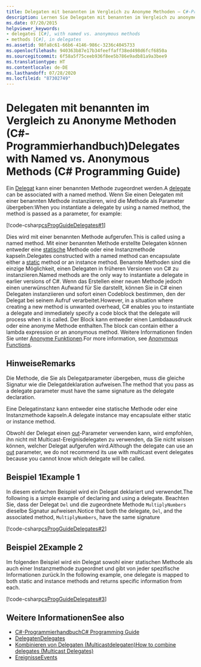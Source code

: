 ```yaml
---
title: Delegaten mit benannten im Vergleich zu Anonyme Methoden – C#-Programmierhandbuch
description: Lernen Sie Delegaten mit benannten im Vergleich zu anonymen Methoden kennen. Hier finden Sie Codebeispiele und zusätzliche verfügbare Ressourcen.
ms.date: 07/20/2015
helpviewer_keywords:
- delegates [C#], with named vs. anonymous methods
- methods [C#], in delegates
ms.assetid: 98fa8c61-66b6-4146-986c-3236c4045733
ms.openlocfilehash: 940363b87e17b34feeffaff38ed498d6fcf6850a
ms.sourcegitcommit: 6f58a5f75ceeb936f8ee5b786e9adb81a9a3bee9
ms.translationtype: HT
ms.contentlocale: de-DE
ms.lasthandoff: 07/28/2020
ms.locfileid: "87302749"
---
```

# <a name="delegates-with-named-vs-anonymous-methods-c-programming-guide"></a><span data-ttu-id="a560c-104">Delegaten mit benannten im Vergleich zu Anonyme Methoden (C#-Programmierhandbuch)</span><span class="sxs-lookup"><span data-stu-id="a560c-104">Delegates with Named vs. Anonymous Methods (C# Programming Guide)</span></span>
<span data-ttu-id="a560c-105">Ein [Delegat](../../language-reference/builtin-types/reference-types.md) kann einer benannten Methode zugeordnet werden.</span><span class="sxs-lookup"><span data-stu-id="a560c-105">A [delegate](../../language-reference/builtin-types/reference-types.md) can be associated with a named method.</span></span> <span data-ttu-id="a560c-106">Wenn Sie einen Delegaten mit einer benannten Methode instanziieren, wird die Methode als Parameter übergeben:</span><span class="sxs-lookup"><span data-stu-id="a560c-106">When you instantiate a delegate by using a named method, the method is passed as a parameter, for example:</span></span>  
  
 [!code-csharp[csProgGuideDelegates#1](~/samples/snippets/csharp/VS_Snippets_VBCSharp/csProgGuideDelegates/CS/Delegates.cs#1)]  
  
 <span data-ttu-id="a560c-107">Dies wird mit einer benannten Methode aufgerufen.</span><span class="sxs-lookup"><span data-stu-id="a560c-107">This is called using a named method.</span></span> <span data-ttu-id="a560c-108">Mit einer benannten Methode erstellte Delegaten können entweder eine [statische](../../language-reference/keywords/static.md) Methode oder eine Instanzmethode kapseln.</span><span class="sxs-lookup"><span data-stu-id="a560c-108">Delegates constructed with a named method can encapsulate either a [static](../../language-reference/keywords/static.md) method or an instance method.</span></span> <span data-ttu-id="a560c-109">Benannte Methoden sind die einzige Möglichkeit, einen Delegaten in früheren Versionen von C# zu instanziieren.</span><span class="sxs-lookup"><span data-stu-id="a560c-109">Named methods are the only way to instantiate a delegate in earlier versions of C#.</span></span> <span data-ttu-id="a560c-110">Wenn das Erstellen einer neuen Methode jedoch einen unerwünschten Aufwand für Sie darstellt, können Sie in C# einen Delegaten instanziieren und sofort einen Codeblock bestimmen, den der Delegat bei seinem Aufruf verarbeitet.</span><span class="sxs-lookup"><span data-stu-id="a560c-110">However, in a situation where creating a new method is unwanted overhead, C# enables you to instantiate a delegate and immediately specify a code block that the delegate will process when it is called.</span></span> <span data-ttu-id="a560c-111">Der Block kann entweder einen Lambdaausdruck oder eine anonyme Methode enthalten.</span><span class="sxs-lookup"><span data-stu-id="a560c-111">The block can contain either a lambda expression or an anonymous method.</span></span> <span data-ttu-id="a560c-112">Weitere Informationen finden Sie unter [Anonyme Funktionen](../statements-expressions-operators/anonymous-functions.md).</span><span class="sxs-lookup"><span data-stu-id="a560c-112">For more information, see [Anonymous Functions](../statements-expressions-operators/anonymous-functions.md).</span></span>  
  
## <a name="remarks"></a><span data-ttu-id="a560c-113">Hinweise</span><span class="sxs-lookup"><span data-stu-id="a560c-113">Remarks</span></span>  
 <span data-ttu-id="a560c-114">Die Methode, die Sie als Delegatparameter übergeben, muss die gleiche Signatur wie die Delegatdeklaration aufweisen.</span><span class="sxs-lookup"><span data-stu-id="a560c-114">The method that you pass as a delegate parameter must have the same signature as the delegate declaration.</span></span>  
  
 <span data-ttu-id="a560c-115">Eine Delegatinstanz kann entweder eine statische Methode oder eine Instanzmethode kapseln.</span><span class="sxs-lookup"><span data-stu-id="a560c-115">A delegate instance may encapsulate either static or instance method.</span></span>  
  
 <span data-ttu-id="a560c-116">Obwohl der Delegat einen [out](../../language-reference/keywords/out-parameter-modifier.md)-Parameter verwenden kann, wird empfohlen, ihn nicht mit Multicast-Ereignisdelegaten zu verwenden, da Sie nicht wissen können, welcher Delegat aufgerufen wird.</span><span class="sxs-lookup"><span data-stu-id="a560c-116">Although the delegate can use an [out](../../language-reference/keywords/out-parameter-modifier.md) parameter, we do not recommend its use with multicast event delegates because you cannot know which delegate will be called.</span></span>  
  
## <a name="example-1"></a><span data-ttu-id="a560c-117">Beispiel 1</span><span class="sxs-lookup"><span data-stu-id="a560c-117">Example 1</span></span>  
 <span data-ttu-id="a560c-118">In diesem einfachen Beispiel wird ein Delegat deklariert und verwendet.</span><span class="sxs-lookup"><span data-stu-id="a560c-118">The following is a simple example of declaring and using a delegate.</span></span> <span data-ttu-id="a560c-119">Beachten Sie, dass der Delegat `Del` und die zugeordnete Methode `MultiplyNumbers` dieselbe Signatur aufweisen.</span><span class="sxs-lookup"><span data-stu-id="a560c-119">Notice that both the delegate, `Del`, and the associated method, `MultiplyNumbers`, have the same signature</span></span>  
  
 [!code-csharp[csProgGuideDelegates#2](~/samples/snippets/csharp/VS_Snippets_VBCSharp/csProgGuideDelegates/CS/Delegates.cs#2)]  
  
## <a name="example-2"></a><span data-ttu-id="a560c-120">Beispiel 2</span><span class="sxs-lookup"><span data-stu-id="a560c-120">Example 2</span></span>  
 <span data-ttu-id="a560c-121">Im folgenden Beispiel wird ein Delegat sowohl einer statischen Methode als auch einer Instanzmethode zugeordnet und gibt von jeder spezifische Informationen zurück.</span><span class="sxs-lookup"><span data-stu-id="a560c-121">In the following example, one delegate is mapped to both static and instance methods and returns specific information from each.</span></span>  
  
 [!code-csharp[csProgGuideDelegates#3](~/samples/snippets/csharp/VS_Snippets_VBCSharp/csProgGuideDelegates/CS/Delegates.cs#3)]  
  
## <a name="see-also"></a><span data-ttu-id="a560c-122">Weitere Informationen</span><span class="sxs-lookup"><span data-stu-id="a560c-122">See also</span></span>

- [<span data-ttu-id="a560c-123">C#-Programmierhandbuch</span><span class="sxs-lookup"><span data-stu-id="a560c-123">C# Programming Guide</span></span>](../index.md)
- [<span data-ttu-id="a560c-124">Delegaten</span><span class="sxs-lookup"><span data-stu-id="a560c-124">Delegates</span></span>](./index.md)
- [<span data-ttu-id="a560c-125">Kombinieren von Delegaten (Multicastdelegaten)</span><span class="sxs-lookup"><span data-stu-id="a560c-125">How to combine delegates (Multicast Delegates)</span></span>](./how-to-combine-delegates-multicast-delegates.md)
- [<span data-ttu-id="a560c-126">Ereignisse</span><span class="sxs-lookup"><span data-stu-id="a560c-126">Events</span></span>](../events/index.md)
